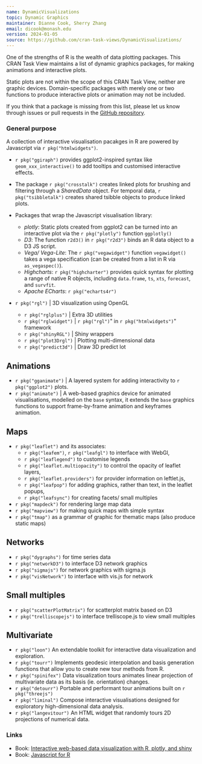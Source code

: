 ```yaml
---
name: DynamicVisualizations
topic: Dynamic Graphics
maintainer: Dianne Cook, Sherry Zhang
email: dicook@monash.edu
version: 2024-01-05
source: https://github.com/cran-task-views/DynamicVisualizations/
---
```


One of the strengths of R is the wealth of data plotting packages. This CRAN Task View maintains a list of dynamic graphics packages, for making animations and interactive plots.

Static plots are not within the scope of this CRAN Task View, neither are graphic devices. Domain-specific packages with merely one or two functions to produce interactive plots or animation may not be included. 

If you think that a package is missing from this list, please let us know through issues or pull requests in the [GitHub repository](https://github.com/cran-task-views/DynamicVisualizations).

### General purpose

A collection of interactive visualisation pacakges in R are powered by Javascript via `r pkg("htmlwidgets")`. 

- `r pkg("ggiraph")` provides ggplot2-inspired syntax like `geom_xxx_interactive()` to add tooltips and customised interactive effects.
- The package `r pkg("crosstalk")` creates linked plots for brushing and filtering through a *SharedData* object. For temporal data, `r pkg("tsibbletalk")` creates shared tsibble objects to produce linked plots.
- Packages that wrap the Javascript visualisation library: 
  
  - *plotly*: Static plots created from ggplot2 can be turned into an interactive plot via the `r pkg("plotly")` function `ggplotly()` 
  - *D3*: The function `r2d3()` in `r pkg("r2d3")` binds an R data object to a D3 JS script.
  - *Vega/ Vega-Lite*: The `r pkg("vegawidget")` function `vegawidget()` takes a vega specification (can be created from a list in R via `as_vegaspec()`).
  - *Highcharts*: `r pkg("highcharter")` provides quick syntax for plotting a range of native R objects, including `data.frame`, `ts`, `xts`, `forecast`, and `survfit`.
  - *Apache ECharts*: `r pkg("echarts4r")` 


- `r pkg("rgl")` |  3D visualization using OpenGL
  
  - `r pkg("rglplus")` | Extra 3D utilities
  - `r pkg("rglwidget")` | `r pkg("rgl")`" in `r pkg("htmlwidgets")`" framework
  - `r pkg("shinyRGL")` | Shiny wrappers 
  - `r pkg("plot3Drgl")` | Plotting multi-dimensional data 
  - `r pkg("predict3d")` | Draw 3D predict lot 

## Animations

- `r pkg("gganimate")` | A layered system for adding interactivity to `r pkg("ggplot2")` plots.
- `r pkg("animate")` | A web-based graphics device for animated visualisations, modelled on the `base` syntax, it extends the `base` graphics functions to support frame-by-frame animation and keyframes animation.

## Maps

- `r pkg("leaflet")` and its associates:
    - `r pkg("leafem")`, `r pkg("leafgl")` to interface with WebGl,  
    - `r pkg("leaflegend")` to customise legends
    - `r pkg("leaflet.multiopacity")` to control the opacity of leaflet layers, 
    - `r pkg("leaflet.providers")` for provider information on leftlet.js,
    - `r pkg("leafpop")` for adding graphics, rather than text, in the leaflet popups,
    - `r pkg("leafsync")` for creating facets/ small multiples
- `r pkg("mapdeck")` for rendering large map data
- `r pkg("mapview")` for making quick maps with simple syntax
- `r pkg("tmap")` as a grammar of graphic for thematic maps (also produce static maps)

## Networks

- `r pkg("dygraphs")` for time series data
- `r pkg("networkD3")` to interface D3 network graphics
- `r pkg("sigmajs")` for network graphics with sigma.js
- `r pkg("visNetwork")` to interface with vis.js for network

## Small multiples

- `r pkg("scatterPlotMatrix")` for scatterplot matrix based on D3
- `r pkg("trelliscopejs")` to interface trelliscope.js to view small multiples 

## Multivariate

- `r pkg("loon")` An extendable toolkit for interactive data visualization and exploration.
- `r pkg("tourr")` Implements geodesic interpolation and basis generation functions that allow you to create new tour methods from R.
- `r pkg("spinifex")` Data visualization tours animates linear projection of multivariate data as its basis (ie. orientation) changes.
- `r pkg("detourr")` Portable and performant tour animations built on `r pkg("threejs")`
- `r pkg("liminal")` Compose interactive visualisations designed for exploratory high-dimensional data analysis.
- `r pkg("langevitour")` An HTML widget that randomly tours 2D projections of numerical data.

### Links

- Book: [Interactive web-based data visualization with R, plotly, and shiny](https://plotly-r.com)
- Book: [Javascript for R](https://book.javascript-for-r.com/)
